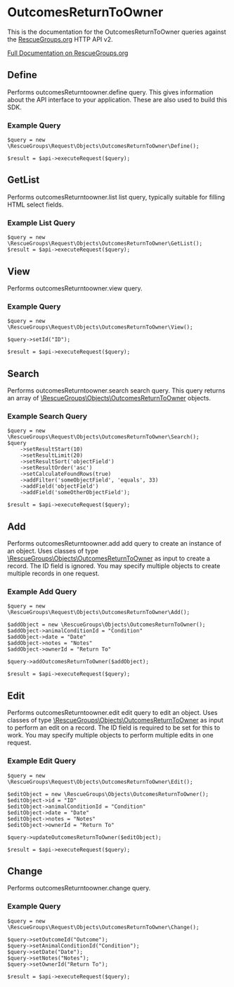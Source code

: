 # OutcomesReturnToOwner

This is the documentation for the OutcomesReturnToOwner queries against the [RescueGroups.org](https://www.rescuegroups.org/) HTTP API v2.

[Full Documentation on RescueGroups.org](https://userguide.rescuegroups.org/display/APIDG/Object+definitions#Objectdefinitions-outcomesReturntoowner)

## Define
Performs outcomesReturntoowner.define query. This gives information about the API interface to your application. These are also used to build this SDK.

### Example Query

    $query = new \RescueGroups\Request\Objects\OutcomesReturnToOwner\Define();

    $result = $api->executeRequest($query);
## GetList
Performs outcomesReturntoowner.list list query, typically suitable for filling HTML select fields.

### Example List Query

    $query = new \RescueGroups\Request\Objects\OutcomesReturnToOwner\GetList();
    $result = $api->executeRequest($query);
## View
Performs outcomesReturntoowner.view query.

### Example Query

    $query = new \RescueGroups\Request\Objects\OutcomesReturnToOwner\View();

    $query->setId("ID");

    $result = $api->executeRequest($query);

## Search
Performs outcomesReturntoowner.search search query. This query returns an array of [\RescueGroups\Objects\OutcomesReturnToOwner](../../../src/Objects/OutcomesReturnToOwner.php) objects.

### Example Search Query

    $query = new \RescueGroups\Request\Objects\OutcomesReturnToOwner\Search();
    $query
        ->setResultStart(10)
        ->setResultLimit(20)
        ->setResultSort('objectField')
        ->setResultOrder('asc')
        ->setCalculateFoundRows(true)
        ->addFilter('someObjectField', 'equals', 33)
        ->addField('objectField')
        ->addField('someOtherObjectField');

    $result = $api->executeRequest($query);
## Add
Performs outcomesReturntoowner.add add query to create an instance of an object. Uses classes of type [\RescueGroups\Objects\OutcomesReturnToOwner](../../../src/Objects/OutcomesReturnToOwner.php) as input to create a record. The ID field is ignored. You may specify multiple objects to create multiple records in one request.

### Example Add Query

    $query = new \RescueGroups\Request\Objects\OutcomesReturnToOwner\Add();

    $addObject = new \RescueGroups\Objects\OutcomesReturnToOwner();
    $addObject->animalConditionId = "Condition"
    $addObject->date = "Date"
    $addObject->notes = "Notes"
    $addObject->ownerId = "Return To"

    $query->addOutcomesReturnToOwner($addObject);

    $result = $api->executeRequest($query);
## Edit
Performs outcomesReturntoowner.edit edit query to edit an object. Uses classes of type [\RescueGroups\Objects\OutcomesReturnToOwner](../../../src/Objects/OutcomesReturnToOwner.php) as input to perform an edit on a record. The ID field is required to be set for this to work. You may specify multiple objects to perform multiple edits in one request.

### Example Edit Query

    $query = new \RescueGroups\Request\Objects\OutcomesReturnToOwner\Edit();

    $editObject = new \RescueGroups\Objects\OutcomesReturnToOwner();
    $editObject->id = "ID"
    $editObject->animalConditionId = "Condition"
    $editObject->date = "Date"
    $editObject->notes = "Notes"
    $editObject->ownerId = "Return To"

    $query->updateOutcomesReturnToOwner($editObject);

    $result = $api->executeRequest($query);
## Change
Performs outcomesReturntoowner.change query.

### Example Query

    $query = new \RescueGroups\Request\Objects\OutcomesReturnToOwner\Change();

    $query->setOutcomeId("Outcome");
    $query->setAnimalConditionId("Condition");
    $query->setDate("Date");
    $query->setNotes("Notes");
    $query->setOwnerId("Return To");

    $result = $api->executeRequest($query);

